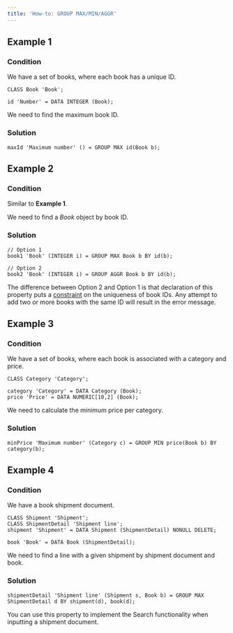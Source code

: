```yaml
---
title: 'How-to: GROUP MAX/MIN/AGGR'
---
```


## Example 1

### Condition

We have a set of books, where each book has a unique ID.

```lsf
CLASS Book 'Book';

id 'Number' = DATA INTEGER (Book);
```

We need to find the maximum book ID.

### Solution

```lsf
maxId 'Maximum number' () = GROUP MAX id(Book b);
```

## Example 2

### Condition

Similar to **Example 1**.

We need to find a *Book* object by book ID.

### Solution

```lsf
// Option 1
book1 'Book' (INTEGER i) = GROUP MAX Book b BY id(b);

// Option 2
book2 'Book' (INTEGER i) = GROUP AGGR Book b BY id(b);
```

The difference between Option 2 and Option 1 is that declaration of this property puts a [constraint](Constraints.md) on the uniqueness of book IDs. Any attempt to add two or more books with the same ID will result in the error message.

## Example 3

### Condition

We have a set of books, where each book is associated with a category and price.

```lsf
CLASS Category 'Category';

category 'Category' = DATA Category (Book);
price 'Price' = DATA NUMERIC[10,2] (Book);
```

We need to calculate the minimum price per category.

### Solution

```lsf
minPrice 'Maximum number' (Category c) = GROUP MIN price(Book b) BY category(b);
```

## Example 4

### Condition

We have a book shipment document.

```lsf
CLASS Shipment 'Shipment';
CLASS ShipmentDetail 'Shipment line';
shipment 'Shipment' = DATA Shipment (ShipmentDetail) NONULL DELETE;

book 'Book' = DATA Book (ShipmentDetail);
```

We need to find a line with a given shipment by shipment document and book.

### Solution

```lsf
shipmentDetail 'Shipment line' (Shipment s, Book b) = GROUP MAX ShipmentDetail d BY shipment(d), book(d);
```

You can use this property to implement the Search functionality when inputting a shipment document.
